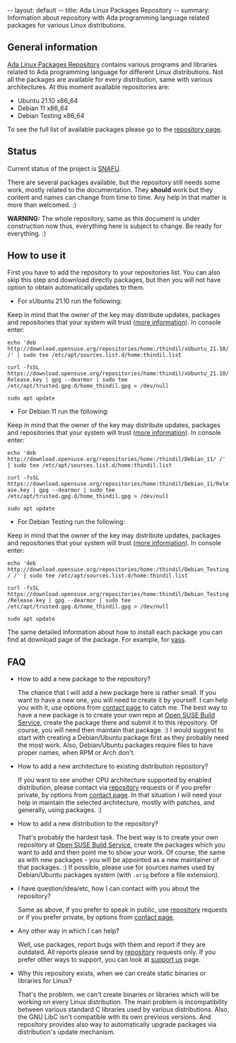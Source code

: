 -- layout: default
-- title: Ada Linux Packages Repository
-- summary: Information about repository with Ada programming language related packages for various Linux distributions.

## General information

[Ada Linux Packages Repository](https://build.opensuse.org/project/show/home:thindil)
contains various programs and libraries related to Ada programming language
for different Linux distributions. Not all the packages are available for
every distribution, same with various architectures. At this moment available
repositories are:

* Ubuntu 21.10 x86_64
* Debian 11 x86_64
* Debian Testing x86_64

To see the full list of available packages please go to the [repository page](https://build.opensuse.org/project/show/home:thindil).

## Status

Current status of the project is [SNAFU](https://en.wikipedia.org/wiki/SNAFU).

There are several packages available, but the repository still needs some work,
mostly related to the documentation. They **should** work but they content and
names can change from time to time. Any help in that matter is more than
welcomed. :)

**WARNING:** The whole repository, same as this document is under construction
now thus, everything here is subject to change. Be ready for everything. :)

## How to use it

First you have to add the repository to your repositories list. You can also
skip this step and download directly packages, but then you will not have
option to obtain automatically updates to them.

* For xUbuntu 21.10 run the following:

Keep in mind that the owner of the key may distribute updates, packages and
repositories that your system will trust ([more information](https://help.ubuntu.com/community/SecureApt)). In console enter:

   `echo 'deb http://download.opensuse.org/repositories/home:/thindil/xUbuntu_21.10/ /' | sudo tee /etc/apt/sources.list.d/home:thindil.list`

   `curl -fsSL https://download.opensuse.org/repositories/home:thindil/xUbuntu_21.10/Release.key | gpg --dearmor | sudo tee /etc/apt/trusted.gpg.d/home_thindil.gpg > /dev/null`

   `sudo apt update`

* For Debian 11 run the following:

Keep in mind that the owner of the key may distribute updates, packages and
repositories that your system will trust ([more information](https://wiki.debian.org/SecureApt)). In console enter:

   `echo 'deb http://download.opensuse.org/repositories/home:/thindil/Debian_11/ /' | sudo tee /etc/apt/sources.list.d/home:thindil.list`

   `curl -fsSL https://download.opensuse.org/repositories/home:thindil/Debian_11/Release.key | gpg --dearmor | sudo tee /etc/apt/trusted.gpg.d/home_thindil.gpg > /dev/null`

   `sudo apt update`

* For Debian Testing run the following:

Keep in mind that the owner of the key may distribute updates, packages and repositories that your system will trust ([more information](https://wiki.debian.org/SecureApt)). In console enter:

   `echo 'deb http://download.opensuse.org/repositories/home:/thindil/Debian_Testing/ /' | sudo tee /etc/apt/sources.list.d/home:thindil.list`

   `curl -fsSL https://download.opensuse.org/repositories/home:thindil/Debian_Testing/Release.key | gpg --dearmor | sudo tee /etc/apt/trusted.gpg.d/home_thindil.gpg > /dev/null`

   `sudo apt update`

The same detailed information about how to install each package you can find at
download page of the package. For example, for [yass](https://software.opensuse.org//download.html?project=home%3Athindil&package=yass).

## FAQ

* How to add a new package to the repository?

  The chance that I will add a new package here is rather small. If you want
  to have a new one, you will need to create it by yourself. I can help you
  with it, use options from [contact page](contact.html) to catch me. The best
  way to have a new package is to create your own repo at [Open SUSE Build Service](https://build.opensuse.org/),
  create the package there and submit it to this repository. Of course, you
  will need then maintain that package. :) I would suggest to start with
  creating a Debian/Ubuntu package first as they probably need the most work.
  Also, Debian/Ubuntu packages require files to have proper names, when RPM or
  Arch don't.

* How to add a new architecture to existing distribution repository?

  If you want to see another CPU architecture supported by enabled
  distribution, please contact via [repository](https://build.opensuse.org/project/show/home:thindil)
  requests or if you prefer private, by options from [contact page](contatc.html).
  In that situation I will need your help in maintain the selected
  architecture, mostly with patches, and generally, using packages. :)

* How to add a new distribution to the repository?

  That's probably the hardest task. The best way is to create your own
  repository at [Open SUSE Build Service](https://build.opensuse.org/), create
  the packages which you want to add and then point me to show your work. Of
  course, the same as with new packages - you will be appointed as a new
  maintainer of that packages. :) If possible, please use for sources names
  used by Debian/Ubuntu packages system (with `.orig` before a file extension).

* I have question/idea/etc, how I can contact with you about the repository?

  Same as above, if you prefer to speak in public, use [repository](https://build.opensuse.org/project/show/home:thindil)
  requests or if you prefer private, by options from [contact page](contatc.html).

* Any other way in which I can help?

  Well, use packages, report bugs with them and report if they are outdated.
  All reports please send by [repository](https://build.opensuse.org/project/show/home:thindil)
  requests only. If you prefer other ways to support, you can look at [support us](supportui.html)
  page.

* Why this repository exists, when we can create static binaries or libraries
  for Linux?

  That's the problem, we can't create binaries or libraries which will be
  working on every Linux distribution. The main problem is incompatibility
  between various standard C libraries used by various distributions. Also, the
  GNU LibC isn't compatible with its own previous versions. And repository
  provides also way to automatically upgrade packages via distribution's update
  mechanism.
